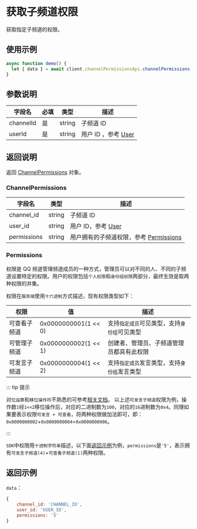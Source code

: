 # 获取子频道权限

获取指定子频道的权限。

## 使用示例

```javascript
async function demo() {
  let { data } = await client.channelPermissionsApi.channelPermissions(channelId, userId);
}
```

## 参数说明

| 字段名    | 必填 | 类型   | 描述                                      |
| --------- | ---- | ------ | ----------------------------------------- |
| channelId | 是   | string | 子频道 ID                                 |
| userId    | 是   | string | 用户 ID ，参考 [User](./../model/user.md) |

## 返回说明

返回 [ChannelPermissions](#channelpermissions) 对象。

### ChannelPermissions

| 字段名      | 类型   | 描述                                                   |
| ----------- | ------ | ------------------------------------------------------ |
| channel_id  | string | 子频道 ID                                              |
| user_id     | string | 用户 ID，参考 [User](./../model/user.md)               |
| permissions | string | 用户拥有的子频道权限，参考 [Permissions](#permissions) |

### Permissions

权限是 QQ 频道管理频道成员的一种方式，管理员可以对不同的人、不同的子频道设置特定的权限。用户的权限包括`个人权限`和`身份组权限`两部分，最终生效是取两种权限的并集。

权限在`服务端`使用`十六进制`方式描述，现有权限类型如下：

| 权限         | 值               | 描述                                         |
| ------------ | -------------------- | -------------------------------------------- |
| 可查看子频道 | 0x0000000001(1 << 0) | 支持`指定成员`可见类型，支持`身份组`可见类型 |
| 可管理子频道 | 0x0000000002(1 << 1) | 创建者、管理员、子频道管理员都具有此权限     |
| 可发言子频道 | 0x0000000004(1 << 2) | 支持`指定成员`发言类型，支持`身份组`发言类型 |

::: tip 提示

对`位运算`和`移位操作符`不熟悉的可参考[相关文档](https://developer.mozilla.org/zh-CN/docs/Web/JavaScript/Guide/Expressions_and_Operators#%E4%BD%8D%E8%BF%90%E7%AE%97%E7%AC%A6)。
以上述`可发言子频道`权限为例，操作数`1`经`1<<2`移位操作后，对应的二进制数为`100`，对应的`16`进制数为`0x4`。同理如果要表示权限`可发言 + 可查看`，将两种权限做加法即可，即：`0x0000000002`+`0x0000000004`=`0x0000000006`。

:::

`SDK`中权限用`十进制字符串`描述，以下面[返回示例](#返回示例)为例，`permissions`是`'5'`，表示拥有`可发言子频道(4)`+`可查看子频道(1)`两种权限。

## 返回示例

`data`：

```js
{
    channel_id: 'CHANNEL_ID',
    user_id: 'USER_ID',
    permissions: '5'
}
```
